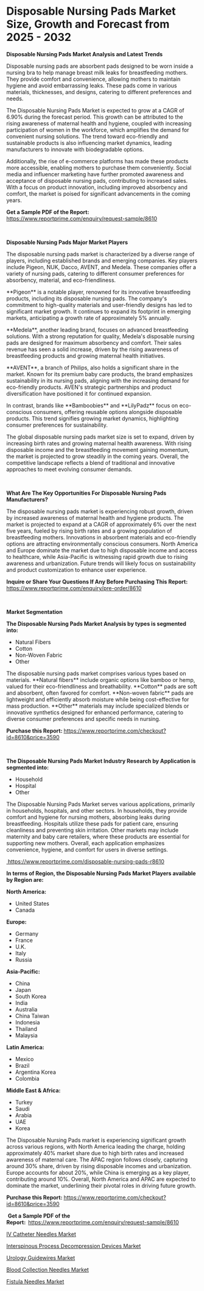 <p><h1>Disposable Nursing Pads Market Size, Growth and Forecast from 2025 - 2032</h1></p><p><strong>Disposable Nursing Pads Market Analysis and Latest Trends</strong></p>
<p><p>Disposable nursing pads are absorbent pads designed to be worn inside a nursing bra to help manage breast milk leaks for breastfeeding mothers. They provide comfort and convenience, allowing mothers to maintain hygiene and avoid embarrassing leaks. These pads come in various materials, thicknesses, and designs, catering to different preferences and needs.</p><p>The Disposable Nursing Pads Market is expected to grow at a CAGR of 6.90% during the forecast period. This growth can be attributed to the rising awareness of maternal health and hygiene, coupled with increasing participation of women in the workforce, which amplifies the demand for convenient nursing solutions. The trend toward eco-friendly and sustainable products is also influencing market dynamics, leading manufacturers to innovate with biodegradable options. </p><p>Additionally, the rise of e-commerce platforms has made these products more accessible, enabling mothers to purchase them conveniently. Social media and influencer marketing have further promoted awareness and acceptance of disposable nursing pads, contributing to increased sales. With a focus on product innovation, including improved absorbency and comfort, the market is poised for significant advancements in the coming years.</p></p>
<p><strong>Get a Sample PDF of the Report:&nbsp;</strong> <a href="https://www.reportprime.com/enquiry/request-sample/8610?utm_campaign=2459&utm_medium=2&utm_source=Github&utm_content=ia&utm_term=20032025&utm_id=disposable-nursing-pads">https://www.reportprime.com/enquiry/request-sample/8610</a></p>
<p>&nbsp;</p>
<p><strong>Disposable Nursing Pads Major Market Players</strong></p>
<p><p>The disposable nursing pads market is characterized by a diverse range of players, including established brands and emerging companies. Key players include Pigeon, NUK, Dacco, AVENT, and Medela. These companies offer a variety of nursing pads, catering to different consumer preferences for absorbency, material, and eco-friendliness.</p><p>**Pigeon** is a notable player, renowned for its innovative breastfeeding products, including its disposable nursing pads. The company's commitment to high-quality materials and user-friendly designs has led to significant market growth. It continues to expand its footprint in emerging markets, anticipating a growth rate of approximately 5% annually.</p><p>**Medela**, another leading brand, focuses on advanced breastfeeding solutions. With a strong reputation for quality, Medela's disposable nursing pads are designed for maximum absorbency and comfort. Their sales revenue has seen a solid increase, driven by the rising awareness of breastfeeding products and growing maternal health initiatives.</p><p>**AVENT**, a branch of Philips, also holds a significant share in the market. Known for its premium baby care products, the brand emphasizes sustainability in its nursing pads, aligning with the increasing demand for eco-friendly products. AVEN's strategic partnerships and product diversification have positioned it for continued expansion.</p><p>In contrast, brands like **Bamboobies** and **LilyPadz** focus on eco-conscious consumers, offering reusable options alongside disposable products. This trend signifies growing market dynamics, highlighting consumer preferences for sustainability.</p><p>The global disposable nursing pads market size is set to expand, driven by increasing birth rates and growing maternal health awareness. With rising disposable income and the breastfeeding movement gaining momentum, the market is projected to grow steadily in the coming years. Overall, the competitive landscape reflects a blend of traditional and innovative approaches to meet evolving consumer demands.</p></p>
<p>&nbsp;</p>
<p><strong>What Are The Key Opportunities For Disposable Nursing Pads Manufacturers?</strong></p>
<p><p>The disposable nursing pads market is experiencing robust growth, driven by increased awareness of maternal health and hygiene products. The market is projected to expand at a CAGR of approximately 6% over the next five years, fueled by rising birth rates and a growing population of breastfeeding mothers. Innovations in absorbent materials and eco-friendly options are attracting environmentally conscious consumers. North America and Europe dominate the market due to high disposable income and access to healthcare, while Asia-Pacific is witnessing rapid growth due to rising awareness and urbanization. Future trends will likely focus on sustainability and product customization to enhance user experience.</p></p>
<p><strong>Inquire or Share Your Questions If Any Before Purchasing This Report:</strong> <a href="https://www.reportprime.com/enquiry/pre-order/8610?utm_campaign=2459&utm_medium=2&utm_source=Github&utm_content=ia&utm_term=20032025&utm_id=disposable-nursing-pads">https://www.reportprime.com/enquiry/pre-order/8610</a></p>
<p>&nbsp;</p>
<p><strong>Market Segmentation</strong></p>
<p><strong>The Disposable Nursing Pads Market Analysis by types is segmented into:</strong></p>
<p><ul><li>Natural Fibers</li><li>Cotton</li><li>Non-Woven Fabric</li><li>Other</li></ul></p>
<p><p>The disposable nursing pads market comprises various types based on materials. **Natural fibers** include organic options like bamboo or hemp, valued for their eco-friendliness and breathability. **Cotton** pads are soft and absorbent, often favored for comfort. **Non-woven fabric** pads are lightweight and efficiently absorb moisture while being cost-effective for mass production. **Other** materials may include specialized blends or innovative synthetics designed for enhanced performance, catering to diverse consumer preferences and specific needs in nursing.</p></p>
<p><strong>Purchase this Report:&nbsp;</strong><a href="https://www.reportprime.com/checkout?id=8610&price=3590&utm_campaign=2459&utm_medium=2&utm_source=Github&utm_content=ia&utm_term=20032025&utm_id=disposable-nursing-pads">https://www.reportprime.com/checkout?id=8610&price=3590</a></p>
<p>&nbsp;</p>
<p><strong>The Disposable Nursing Pads Market Industry Research by Application is segmented into:</strong></p>
<p><ul><li>Household</li><li>Hospital</li><li>Other</li></ul></p>
<p><p>The Disposable Nursing Pads Market serves various applications, primarily in households, hospitals, and other sectors. In households, they provide comfort and hygiene for nursing mothers, absorbing leaks during breastfeeding. Hospitals utilize these pads for patient care, ensuring cleanliness and preventing skin irritation. Other markets may include maternity and baby care retailers, where these products are essential for supporting new mothers. Overall, each application emphasizes convenience, hygiene, and comfort for users in diverse settings.</p></p>
<p><a href="https://www.reportprime.com/disposable-nursing-pads-r8610?utm_campaign=2459&utm_medium=2&utm_source=Github&utm_content=ia&utm_term=20032025&utm_id=disposable-nursing-pads">&nbsp;https://www.reportprime.com/disposable-nursing-pads-r8610</a></p>
<p><strong>In terms of Region, the Disposable Nursing Pads Market Players available by Region are:</strong></p>
<p>
    <p> <strong> North America: </strong>
        <ul>
            <li>United States</li>
            <li>Canada</li>
        </ul>
        </p> 
    <p> <strong> Europe: </strong>
        <ul>
            <li>Germany</li>
            <li>France</li>
            <li>U.K.</li>
            <li>Italy</li>
            <li>Russia</li>
        </ul>
        </p> 
    <p> <strong> Asia-Pacific: </strong>
        <ul>
            <li>China</li>
            <li>Japan</li>
            <li>South Korea</li>
            <li>India</li>
            <li>Australia</li>
            <li>China Taiwan</li>
            <li>Indonesia</li>
            <li>Thailand</li>
            <li>Malaysia</li>
        </ul>
        </p> 
    <p> <strong> Latin America: </strong>
        <ul>
            <li>Mexico</li>
            <li>Brazil</li>
            <li>Argentina Korea</li>
            <li>Colombia</li>
        </ul>
        </p> 
    <p> <strong> Middle East & Africa: </strong>
        <ul>
            <li>Turkey</li>
            <li>Saudi</li>
            <li>Arabia</li>
            <li>UAE</li>
            <li>Korea</li>
        </ul>
    </p>
    </p>
<p><p>The Disposable Nursing Pads market is experiencing significant growth across various regions, with North America leading the charge, holding approximately 40% market share due to high birth rates and increased awareness of maternal care. The APAC region follows closely, capturing around 30% share, driven by rising disposable incomes and urbanization. Europe accounts for about 20%, while China is emerging as a key player, contributing around 10%. Overall, North America and APAC are expected to dominate the market, underlining their pivotal roles in driving future growth.</p></p>
<p><strong>Purchase this Report: </strong><a href="https://www.reportprime.com/checkout?id=8610&price=3590&utm_campaign=2459&utm_medium=2&utm_source=Github&utm_content=ia&utm_term=20032025&utm_id=disposable-nursing-pads">https://www.reportprime.com/checkout?id=8610&price=3590</a></p>
<p>&nbsp;<strong>Get a Sample PDF of the Report:&nbsp;&nbsp;</strong><a href="https://www.reportprime.com/enquiry/request-sample/8610?utm_campaign=2459&utm_medium=2&utm_source=Github&utm_content=ia&utm_term=20032025&utm_id=disposable-nursing-pads">https://www.reportprime.com/enquiry/request-sample/8610</a></p>
<p><strong></strong></p>
<p><p><a href="https://github.com/forttgoddym7/Market-Research-Report-List-1/blob/main/iv-catheter-needles-market.md?utm_campaign=2459&utm_medium=2&utm_source=Github&utm_content=ia&utm_term=20032025&utm_id=disposable-nursing-pads">IV Catheter Needles Market</a></p><p><a href="https://github.com/kabotcaddoub/Market-Research-Report-List-1/blob/main/interspinous-process-decompression-devices-market.md?utm_campaign=2459&utm_medium=2&utm_source=Github&utm_content=ia&utm_term=20032025&utm_id=disposable-nursing-pads">Interspinous Process Decompression Devices Market</a></p><p><a href="https://github.com/duskodazzi34/Market-Research-Report-List-1/blob/main/urology-guidewires-market.md?utm_campaign=2459&utm_medium=2&utm_source=Github&utm_content=ia&utm_term=20032025&utm_id=disposable-nursing-pads">Urology Guidewires Market</a></p><p><a href="https://github.com/kimomeifbnu26/Market-Research-Report-List-1/blob/main/blood-collection-needles-market.md?utm_campaign=2459&utm_medium=2&utm_source=Github&utm_content=ia&utm_term=20032025&utm_id=disposable-nursing-pads">Blood Collection Needles Market</a></p><p><a href="https://github.com/daddskokenk4/Market-Research-Report-List-1/blob/main/fistula-needles-market.md?utm_campaign=2459&utm_medium=2&utm_source=Github&utm_content=ia&utm_term=20032025&utm_id=disposable-nursing-pads">Fistula Needles Market</a></p></p>